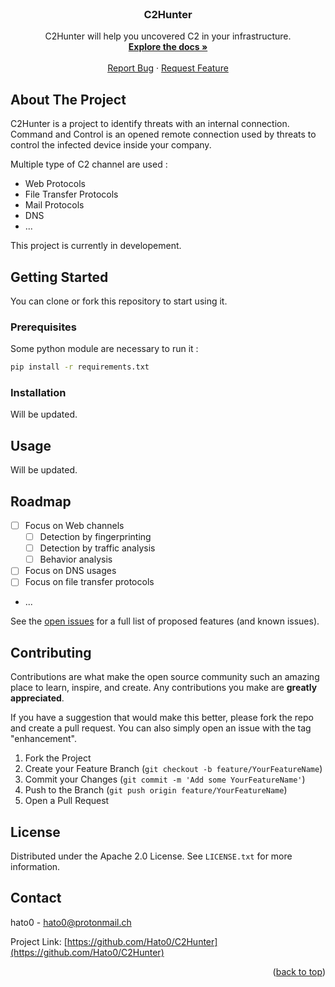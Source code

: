 <div id="top"></div>


<br />
<div align="center">

<h3 align="center">C2Hunter</h3>

  <p align="center">
    C2Hunter will help you uncovered C2 in your infrastructure.
    <br />
    <a href="https://github.com/Hato0/C2Hunter"><strong>Explore the docs »</strong></a>
    <br />
    <br />
    <a href="https://github.com/Hato0/C2Hunter/issues">Report Bug</a>
    ·
    <a href="https://github.com/Hato0/C2Hunter/issues">Request Feature</a>
  </p>
</div>

## About The Project

C2Hunter is a project to identify threats with an internal connection. 
Command and Control is an opened remote connection used by threats to control the infected device inside your company. 

Multiple type of C2 channel are used :
* Web Protocols
* File Transfer Protocols 
* Mail Protocols 
* DNS 
* ...

This project is currently in developement.

## Getting Started

You can clone or fork this repository to start using it. 

### Prerequisites

Some python module are necessary to run it :
```sh
pip install -r requirements.txt
```

### Installation

Will be updated.

## Usage

Will be updated.

## Roadmap

- [ ] Focus on Web channels 
    - [ ] Detection by fingerprinting
    - [ ] Detection by traffic analysis
    - [ ] Behavior analysis
- [ ] Focus on DNS usages
- [ ] Focus on file transfer protocols
- ...

See the [open issues](https://github.com/Hato0/C2Hunter) for a full list of proposed features (and known issues).

## Contributing

Contributions are what make the open source community such an amazing place to learn, inspire, and create. Any contributions you make are **greatly appreciated**.

If you have a suggestion that would make this better, please fork the repo and create a pull request. You can also simply open an issue with the tag "enhancement".

1. Fork the Project
2. Create your Feature Branch (`git checkout -b feature/YourFeatureName`)
3. Commit your Changes (`git commit -m 'Add some YourFeatureName'`)
4. Push to the Branch (`git push origin feature/YourFeatureName`)
5. Open a Pull Request


## License

Distributed under the Apache 2.0 License. See `LICENSE.txt` for more information.

## Contact

hato0 - hato0@protonmail.ch

Project Link: [https://github.com/Hato0/C2Hunter](https://github.com/Hato0/C2Hunter)

<p align="right">(<a href="#top">back to top</a>)</p>
